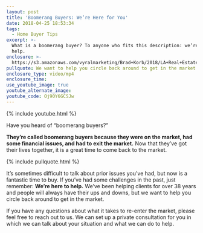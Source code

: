 ```yaml
---
layout: post
title: 'Boomerang Buyers: We’re Here for You'
date: 2018-04-25 18:53:34
tags:
  - Home Buyer Tips
excerpt: >-
  What is a boomerang buyer? To anyone who fits this description: we’re here to
  help.
enclosure: >-
  https://s3.amazonaws.com/vyralmarketing/Brad+Korb/2018/LA+Real+Estate+Agent-+Boomerang+Buyers.mp4
pullquote: We want to help you circle back around to get in the market.
enclosure_type: video/mp4
enclosure_time:
use_youtube_image: true
youtube_alternate_image:
youtube_code: Oj90Y6GCSJw
---
```


{% include youtube.html %}

Have you heard of “boomerang buyers?”

**They’re called boomerang buyers because they were on the market, had some financial issues, and had to exit the market.** Now that they’ve got their lives together, it is a great time to come back to the market.

{% include pullquote.html %}

It’s sometimes difficult to talk about prior issues you’ve had, but now is a fantastic time to buy. If you’ve had some challenges in the past, just remember: **We’re here to help.** We’ve been helping clients for over 38 years and people will always have their ups and downs, but we want to help you circle back around to get in the market.

If you have any questions about what it takes to re-enter the market, please feel free to reach out to us. We can set up a private consultation for you in which we can talk about your situation and what we can do to help.<br>&nbsp;